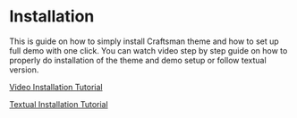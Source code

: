 # Installation

This is guide on how to simply install Craftsman theme and how to set up full demo with one click. You can watch video step by step guide on how to properly do installation of the theme and demo setup or follow textual version.

[Video Installation Tutorial](/video-installation-tutorial.md)

[Textual Installation Tutorial](/textual-installation-tutorial.html#textual-installation-tutorial)

#### 



